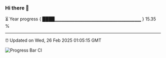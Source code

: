### Hi there 👋

⏳ Year progress { ████▁▁▁▁▁▁▁▁▁▁▁▁▁▁▁▁▁▁▁▁▁▁▁▁▁▁ } 15.35 %

---

⏰ Updated on Wed, 26 Feb 2025 01:05:15 GMT

![Progress Bar CI](https://github.com/liununu/liununu/workflows/Progress%20Bar%20CI/badge.svg)
